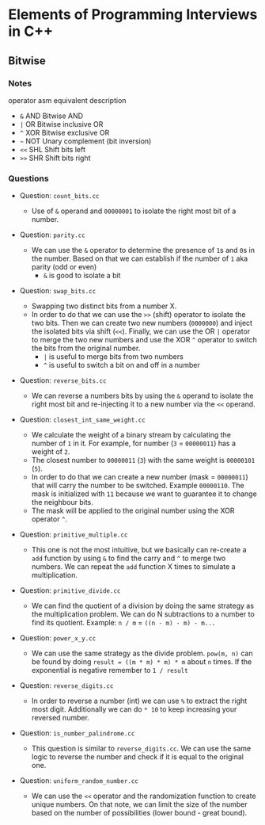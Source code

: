 # Elements of Programming Interviews in C++

## Bitwise 

### Notes

operator	asm equivalent	description
* `&`	AND	Bitwise AND
* `|`	OR	Bitwise inclusive OR
* `^`	XOR	Bitwise exclusive OR
* `~`	NOT	Unary complement (bit inversion)
* `<<`	SHL	Shift bits left
* `>>`	SHR	Shift bits right

### Questions

* Question: `count_bits.cc`
    * Use of `&` operand and `00000001` to isolate the right most bit of a number.

* Question: `parity.cc`
    * We can use the `&` operator to determine the presence of `1`s and `0`s in the number. Based on that we can establish if the number of `1` aka parity (odd or even)
        * `&` is good to isolate a bit

* Question: `swap_bits.cc`
    * Swapping two distinct bits from a number X. 
    * In order to do that we can use the `>>` (shift) operator to isolate the two bits. Then we can create two new numbers (`0000000`) and inject the isolated bits via shift (`<<`). Finally, we can use the OR `|` operator to merge the two new numbers and use the XOR `^` operator to switch the bits from the original number.
        * `|` is useful to merge bits from two numbers
        * `^` is useful to switch a bit on and off in a number

* Question: `reverse_bits.cc`
    * We can reverse a numbers bits by using the `&` operand to isolate the right most bit and re-injecting it to a new number via the `<<` operand.

* Question: `closest_int_same_weight.cc`
    * We calculate the weight of a binary stream by calculating the number of `1` in it. For example, for number (`3` = `00000011`) has a weight of `2`.
    * The closest number to `00000011` (`3`) with the same weight is `00000101` (`5`).
    * In order to do that we can create a new number (mask = `00000011`) that will carry the number to be switched. Example `00000110`. The mask is initialized with `11` because we want to guarantee it to change the neighbour bits.
    * The mask will be applied to the original number using the XOR operator `^`.

* Question: `primitive_multiple.cc`
    * This one is not the most intuitive, but we basically can re-create a `add` function by using `&` to find the carry and `^` to merge two numbers. We can repeat the `add` function X times to simulate a multiplication.

* Question: `primitive_divide.cc`
    * We can find the quotient of a division by doing the same strategy as the multiplication problem. We can do N subtractions to a number to find its quotient. Example: `n / m` = `((n - m) - m) - m...`

* Question: `power_x_y.cc`
    * We can use the same strategy as the divide problem. `pow(m, n)` can be found by doing `result = ((m * m) * m) * m` about `n` times. If the exponential is negative remember to `1 / result`

* Question: `reverse_digits.cc`
    * In order to reverse a number (int) we can use `%` to extract the right most digit. Additionally we can do `* 10` to keep increasing your reversed number.

* Question: `is_number_palindrome.cc`
    * This question is similar to `reverse_digits.cc`. We can use the same logic to reverse the number and check if it is equal to the original one.

* Question: `uniform_random_number.cc`
    * We can use the `<<` operator and the randomization function to create unique numbers. On that note, we can limit the size of the number based on the number of possibilities (lower bound - great bound).